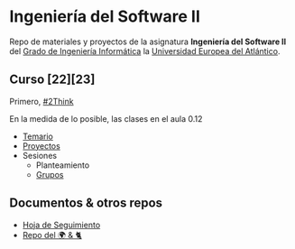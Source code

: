 # Ingeniería del Software II

Repo de materiales y proyectos de la asignatura **Ingeniería del Software II** del [Grado de Ingeniería Informática](https://www.uneatlantico.es/escuela-politecnica-superior/estudios-grado-oficial-en-ingenieria-informatica) la [Universidad Europea del Atlántico](https://www.uneatlantico.es). 

## Curso [22][23]

Primero, [#2Think](docs/2think.md)

En la medida de lo posible, las clases en el aula 0.12

* [Temario](docs/temario.md)
* [Proyectos](docs/proyectos.md)
* Sesiones 
  * Planteamiento
  * [Grupos](docs/grupos.md)


## Documentos & otros repos

- [Hoja de Seguimiento](https://docs.google.com/spreadsheets/d/1MEU5q718irAnvC7s1Q-IU2q4_XMjxRl__JX2Z43gh8E/edit?usp=sharing)
- [Repo del 🌍 & 🐈](https://github.com/mmasias/theWorld)